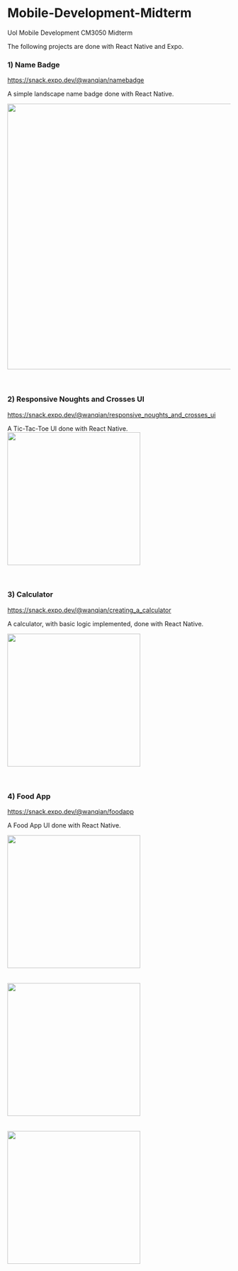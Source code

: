 # Mobile-Development-Midterm
Uol Mobile Development CM3050 Midterm

The following projects are done with React Native and Expo.

### 1) Name Badge
https://snack.expo.dev/@wanqian/namebadge

A simple landscape name badge done with React Native.

<kbd><img src="https://user-images.githubusercontent.com/62084317/226843978-b99eb74b-0959-49cc-a39d-816e8eaefdbc.jpg" width="600"></kbd>
<br><br><br>


### 2) Responsive Noughts and Crosses UI
https://snack.expo.dev/@wanqian/responsive_noughts_and_crosses_ui

A Tic-Tac-Toe UI done with React Native.
<kbd><img src="https://user-images.githubusercontent.com/62084317/226844030-a4794ab0-5909-4048-9292-1e9a5ee43575.jpg" width="300"></kbd>
<br><br><br>


### 3) Calculator
https://snack.expo.dev/@wanqian/creating_a_calculator

A calculator, with basic logic implemented, done with React Native.

<kbd><img src="https://user-images.githubusercontent.com/62084317/226844067-abcfa0ba-037c-4158-b572-494fd148efc5.jpg" width="300"></kbd>
<br><br><br>


### 4) Food App
https://snack.expo.dev/@wanqian/foodapp

A Food App UI done with React Native.

<kbd><img src="https://user-images.githubusercontent.com/62084317/226844116-074b707e-d0ff-44ab-b955-c85dd83d6b43.jpg" width="300"></kbd>
<br><br><br>
<kbd><img src="https://user-images.githubusercontent.com/62084317/226844135-bacbc30b-2bd8-4d37-877e-d85356372103.jpg" width="300"></kbd>
<br><br><br>
<kbd><img src="https://user-images.githubusercontent.com/62084317/226844153-cbc45a3c-6a60-4a78-b5b2-36811cec0d9c.jpg" width="300"></kbd>
<br><br><br>

